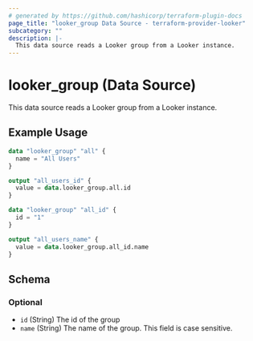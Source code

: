 ```yaml
---
# generated by https://github.com/hashicorp/terraform-plugin-docs
page_title: "looker_group Data Source - terraform-provider-looker"
subcategory: ""
description: |-
  This data source reads a Looker group from a Looker instance.
---
```


# looker_group (Data Source)

This data source reads a Looker group from a Looker instance.

## Example Usage

```terraform
data "looker_group" "all" {
  name = "All Users"
}

output "all_users_id" {
  value = data.looker_group.all.id
}

data "looker_group" "all_id" {
  id = "1"
}

output "all_users_name" {
  value = data.looker_group.all_id.name
}
```

<!-- schema generated by tfplugindocs -->
## Schema

### Optional

- `id` (String) The id of the group
- `name` (String) The name of the group. This field is case sensitive.


